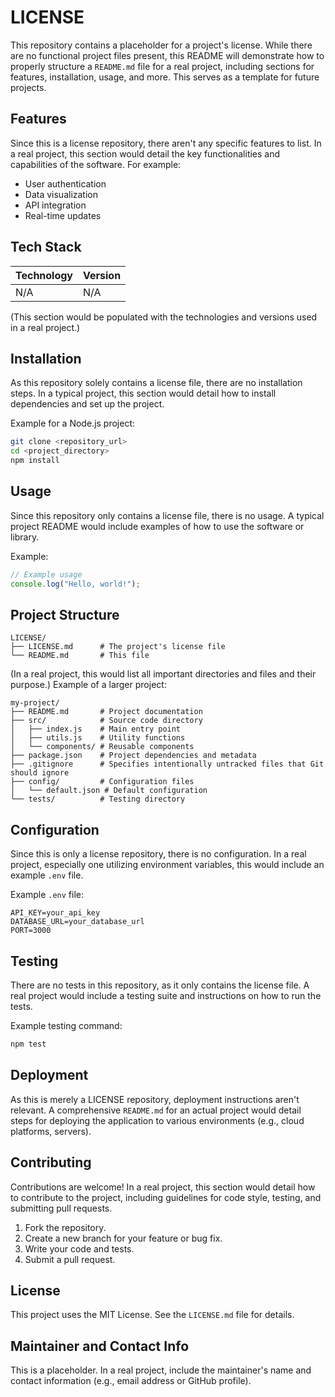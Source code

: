 # LICENSE

This repository contains a placeholder for a project's license. While there are no functional project files present, this README will demonstrate how to properly structure a `README.md` file for a real project, including sections for features, installation, usage, and more. This serves as a template for future projects.

## Features

Since this is a license repository, there aren't any specific features to list. In a real project, this section would detail the key functionalities and capabilities of the software.  For example:

- User authentication
- Data visualization
- API integration
- Real-time updates

## Tech Stack

| Technology | Version |
|---|---|
| N/A | N/A |

(This section would be populated with the technologies and versions used in a real project.)

## Installation

As this repository solely contains a license file, there are no installation steps.  In a typical project, this section would detail how to install dependencies and set up the project.

Example for a Node.js project:

```bash
git clone <repository_url>
cd <project_directory>
npm install
```

## Usage

Since this repository only contains a license file, there is no usage. A typical project README would include examples of how to use the software or library.

Example:

```javascript
// Example usage
console.log("Hello, world!");
```

## Project Structure

```
LICENSE/
├── LICENSE.md      # The project's license file
└── README.md       # This file
```

(In a real project, this would list all important directories and files and their purpose.)  Example of a larger project:

```
my-project/
├── README.md       # Project documentation
├── src/            # Source code directory
│   ├── index.js    # Main entry point
│   ├── utils.js    # Utility functions
│   └── components/ # Reusable components
├── package.json    # Project dependencies and metadata
├── .gitignore      # Specifies intentionally untracked files that Git should ignore
├── config/         # Configuration files
│   └── default.json # Default configuration
└── tests/          # Testing directory
```

## Configuration

Since this is only a license repository, there is no configuration. In a real project, especially one utilizing environment variables, this would include an example `.env` file.

Example `.env` file:

```
API_KEY=your_api_key
DATABASE_URL=your_database_url
PORT=3000
```

## Testing

There are no tests in this repository, as it only contains the license file. A real project would include a testing suite and instructions on how to run the tests.

Example testing command:

```bash
npm test
```

## Deployment

As this is merely a LICENSE repository, deployment instructions aren't relevant. A comprehensive `README.md` for an actual project would detail steps for deploying the application to various environments (e.g., cloud platforms, servers).

## Contributing

Contributions are welcome!  In a real project, this section would detail how to contribute to the project, including guidelines for code style, testing, and submitting pull requests.

1.  Fork the repository.
2.  Create a new branch for your feature or bug fix.
3.  Write your code and tests.
4.  Submit a pull request.

## License

This project uses the MIT License. See the `LICENSE.md` file for details.

## Maintainer and Contact Info

This is a placeholder.  In a real project, include the maintainer's name and contact information (e.g., email address or GitHub profile).

